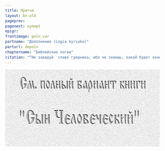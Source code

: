 ```yaml
---
title: Притчи
layout: bn-old
pageprev: 
pagenext: synopt
epigr: 
frontimage: poln_var
partname: "Дополнение (Logia kyriaka)"
parturl: dopoln
chaptername: "Библейские логии"
citation: "“Не завидуй  славе грешника; ибо не знаешь, какой будет конец его”<br> (Сир.9:14)."
---
```


<a href="archiv_p.htm"><img src="img/poln_var.jpg" width="750" height="250" alt="См. полный вариант книги &#39;Сын Человеческий&#39;" /></a>
<p>       </p>


